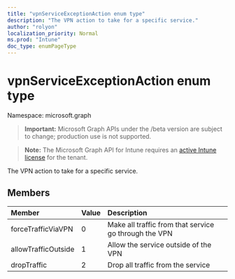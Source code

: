 ```yaml
---
title: "vpnServiceExceptionAction enum type"
description: "The VPN action to take for a specific service."
author: "rolyon"
localization_priority: Normal
ms.prod: "Intune"
doc_type: enumPageType
---
```


# vpnServiceExceptionAction enum type

Namespace: microsoft.graph

> **Important:** Microsoft Graph APIs under the /beta version are subject to change; production use is not supported.

> **Note:** The Microsoft Graph API for Intune requires an [active Intune license](https://go.microsoft.com/fwlink/?linkid=839381) for the tenant.

The VPN action to take for a specific service.

## Members
|Member|Value|Description|
|:---|:---|:---|
|forceTrafficViaVPN|0|Make all traffic from that service go through the VPN|
|allowTrafficOutside|1|Allow the service outside of the VPN|
|dropTraffic|2|Drop all traffic from the service|



